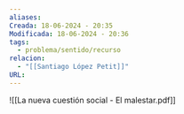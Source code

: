 ```yaml
---
aliases: 
Creada: 18-06-2024 - 20:35
Modificada: 18-06-2024 - 20:36
tags:
  - problema/sentido/recurso
relacion:
  - "[[Santiago López Petit]]"
URL:
---
```



![[La nueva cuestión social - El malestar.pdf]]